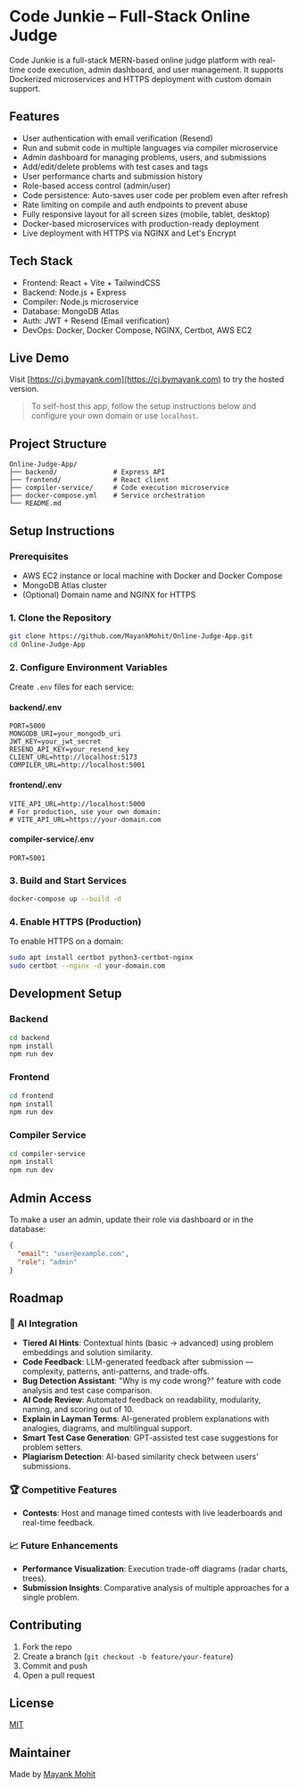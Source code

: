 # Code Junkie – Full-Stack Online Judge

Code Junkie is a full-stack MERN-based online judge platform with real-time code execution, admin dashboard, and user management. It supports Dockerized microservices and HTTPS deployment with custom domain support.

## Features

- User authentication with email verification (Resend)
- Run and submit code in multiple languages via compiler microservice
- Admin dashboard for managing problems, users, and submissions
- Add/edit/delete problems with test cases and tags
- User performance charts and submission history
- Role-based access control (admin/user)
- Code persistence: Auto-saves user code per problem even after refresh
- Rate limiting on compile and auth endpoints to prevent abuse
- Fully responsive layout for all screen sizes (mobile, tablet, desktop)
- Docker-based microservices with production-ready deployment
- Live deployment with HTTPS via NGINX and Let's Encrypt

## Tech Stack

- Frontend: React + Vite + TailwindCSS
- Backend: Node.js + Express
- Compiler: Node.js microservice
- Database: MongoDB Atlas
- Auth: JWT + Resend (Email verification)
- DevOps: Docker, Docker Compose, NGINX, Certbot, AWS EC2

## Live Demo

Visit [https://cj.bymayank.com](https://cj.bymayank.com) to try the hosted version.

> To self-host this app, follow the setup instructions below and configure your own domain or use `localhost`.

## Project Structure

```
Online-Judge-App/
├── backend/              # Express API
├── frontend/             # React client
├── compiler-service/     # Code execution microservice
├── docker-compose.yml    # Service orchestration
└── README.md
```

## Setup Instructions

### Prerequisites

- AWS EC2 instance or local machine with Docker and Docker Compose
- MongoDB Atlas cluster
- (Optional) Domain name and NGINX for HTTPS

### 1. Clone the Repository

```bash
git clone https://github.com/MayankMohit/Online-Judge-App.git
cd Online-Judge-App
```

### 2. Configure Environment Variables

Create `.env` files for each service:

#### backend/.env

```
PORT=5000
MONGODB_URI=your_mongodb_uri
JWT_KEY=your_jwt_secret
RESEND_API_KEY=your_resend_key
CLIENT_URL=http://localhost:5173
COMPILER_URL=http://localhost:5001
```

#### frontend/.env

```
VITE_API_URL=http://localhost:5000
# For production, use your own domain:
# VITE_API_URL=https://your-domain.com
```

#### compiler-service/.env

```
PORT=5001
```

### 3. Build and Start Services

```bash
docker-compose up --build -d
```

### 4. Enable HTTPS (Production)

To enable HTTPS on a domain:

```bash
sudo apt install certbot python3-certbot-nginx
sudo certbot --nginx -d your-domain.com
```

## Development Setup

### Backend

```bash
cd backend
npm install
npm run dev
```

### Frontend

```bash
cd frontend
npm install
npm run dev
```

### Compiler Service

```bash
cd compiler-service
npm install
npm run dev
```

## Admin Access

To make a user an admin, update their role via dashboard or in the database:

```json
{
  "email": "user@example.com",
  "role": "admin"
}
```

## Roadmap

### 🤖 AI Integration
- **Tiered AI Hints**: Contextual hints (basic → advanced) using problem embeddings and solution similarity.
- **Code Feedback**: LLM-generated feedback after submission — complexity, patterns, anti-patterns, and trade-offs.
- **Bug Detection Assistant**: "Why is my code wrong?" feature with code analysis and test case comparison.
- **AI Code Review**: Automated feedback on readability, modularity, naming, and scoring out of 10.
- **Explain in Layman Terms**: AI-generated problem explanations with analogies, diagrams, and multilingual support.
- **Smart Test Case Generation**: GPT-assisted test case suggestions for problem setters.
- **Plagiarism Detection**: AI-based similarity check between users’ submissions.

### 🏆 Competitive Features
- **Contests**: Host and manage timed contests with live leaderboards and real-time feedback.

### 📈 Future Enhancements
- **Performance Visualization**: Execution trade-off diagrams (radar charts, trees).
- **Submission Insights**: Comparative analysis of multiple approaches for a single problem.

## Contributing

1. Fork the repo
2. Create a branch (`git checkout -b feature/your-feature`)
3. Commit and push
4. Open a pull request

## License

[MIT](./LICENSE)

## Maintainer

Made by [Mayank Mohit](https://github.com/MayankMohit)